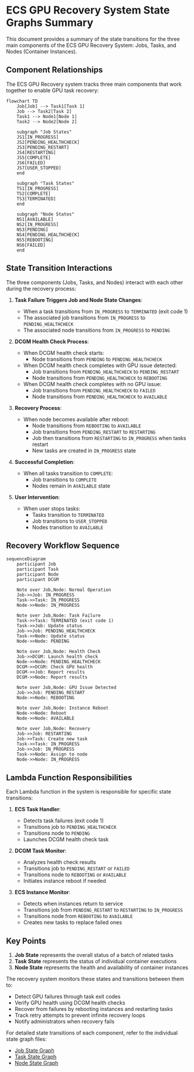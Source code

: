 # ECS GPU Recovery System State Graphs Summary

This document provides a summary of the state transitions for the three main components of the ECS GPU Recovery System: Jobs, Tasks, and Nodes (Container Instances).

## Component Relationships

The ECS GPU Recovery system tracks three main components that work together to enable GPU task recovery:

```mermaid
flowchart TD
    Job[Job] --> Task1[Task 1]
    Job --> Task2[Task 2]
    Task1 --> Node1[Node 1]
    Task2 --> Node2[Node 2]

    subgraph "Job States"
    JS1[IN_PROGRESS]
    JS2[PENDING_HEALTHCHECK]
    JS3[PENDING_RESTART]
    JS4[RESTARTING]
    JS5[COMPLETE]
    JS6[FAILED]
    JS7[USER_STOPPED]
    end

    subgraph "Task States"
    TS1[IN_PROGRESS]
    TS2[COMPLETE]
    TS3[TERMINATED]
    end

    subgraph "Node States"
    NS1[AVAILABLE]
    NS2[IN_PROGRESS]
    NS3[PENDING]
    NS4[PENDING_HEALTHCHECK]
    NS5[REBOOTING]
    NS6[FAILED]
    end
```

## State Transition Interactions

The three components (Jobs, Tasks, and Nodes) interact with each other during the recovery process:

1. **Task Failure Triggers Job and Node State Changes**:
   - When a task transitions from `IN_PROGRESS` to `TERMINATED` (exit code 1)
   - The associated job transitions from `IN_PROGRESS` to `PENDING_HEALTHCHECK`
   - The associated node transitions from `IN_PROGRESS` to `PENDING`

2. **DCGM Health Check Process**:
   - When DCGM health check starts:
     - Node transitions from `PENDING` to `PENDING_HEALTHCHECK`
   - When DCGM health check completes with GPU issue detected:
     - Job transitions from `PENDING_HEALTHCHECK` to `PENDING_RESTART`
     - Node transitions from `PENDING_HEALTHCHECK` to `REBOOTING`
   - When DCGM health check completes with no GPU issue:
     - Job transitions from `PENDING_HEALTHCHECK` to `FAILED`
     - Node transitions from `PENDING_HEALTHCHECK` to `AVAILABLE`

3. **Recovery Process**:
   - When node becomes available after reboot:
     - Node transitions from `REBOOTING` to `AVAILABLE`
     - Job transitions from `PENDING_RESTART` to `RESTARTING`
     - Job then transitions from `RESTARTING` to `IN_PROGRESS` when tasks restart
     - New tasks are created in `IN_PROGRESS` state

4. **Successful Completion**:
   - When all tasks transition to `COMPLETE`:
     - Job transitions to `COMPLETE`
     - Nodes remain in `AVAILABLE` state

5. **User Intervention**:
   - When user stops tasks:
     - Tasks transition to `TERMINATED`
     - Job transitions to `USER_STOPPED`
     - Nodes transition to `AVAILABLE`

## Recovery Workflow Sequence

```mermaid
sequenceDiagram
    participant Job
    participant Task
    participant Node
    participant DCGM

    Note over Job,Node: Normal Operation
    Job->>Job: IN_PROGRESS
    Task->>Task: IN_PROGRESS
    Node->>Node: IN_PROGRESS

    Note over Job,Node: Task Failure
    Task->>Task: TERMINATED (exit code 1)
    Task->>Job: Update status
    Job->>Job: PENDING_HEALTHCHECK
    Task->>Node: Update status
    Node->>Node: PENDING

    Note over Job,Node: Health Check
    Job->>DCGM: Launch health check
    Node->>Node: PENDING_HEALTHCHECK
    DCGM->>DCGM: Check GPU health
    DCGM->>Job: Report results
    DCGM->>Node: Report results

    Note over Job,Node: GPU Issue Detected
    Job->>Job: PENDING_RESTART
    Node->>Node: REBOOTING

    Note over Job,Node: Instance Reboot
    Node->>Node: Reboot
    Node->>Node: AVAILABLE

    Note over Job,Node: Recovery
    Job->>Job: RESTARTING
    Job->>Task: Create new task
    Task->>Task: IN_PROGRESS
    Job->>Job: IN_PROGRESS
    Task->>Node: Assign to node
    Node->>Node: IN_PROGRESS
```

## Lambda Function Responsibilities

Each Lambda function in the system is responsible for specific state transitions:

1. **ECS Task Handler**:
   - Detects task failures (exit code 1)
   - Transitions job to `PENDING_HEALTHCHECK`
   - Transitions node to `PENDING`
   - Launches DCGM health check task

2. **DCGM Task Monitor**:
   - Analyzes health check results
   - Transitions job to `PENDING_RESTART` or `FAILED`
   - Transitions node to `REBOOTING` or `AVAILABLE`
   - Initiates instance reboot if needed

3. **ECS Instance Monitor**:
   - Detects when instances return to service
   - Transitions job from `PENDING_RESTART` to `RESTARTING` to `IN_PROGRESS`
   - Transitions node from `REBOOTING` to `AVAILABLE`
   - Creates new tasks to replace failed ones

## Key Points

1. **Job State** represents the overall status of a batch of related tasks
2. **Task State** represents the status of individual container executions
3. **Node State** represents the health and availability of container instances

The recovery system monitors these states and transitions between them to:
- Detect GPU failures through task exit codes
- Verify GPU health using DCGM health checks
- Recover from failures by rebooting instances and restarting tasks
- Track retry attempts to prevent infinite recovery loops
- Notify administrators when recovery fails

For detailed state transitions of each component, refer to the individual state graph files:
- [Job State Graph](job_state_graph.md)
- [Task State Graph](task_state_graph.md)
- [Node State Graph](node_state_graph.md)
